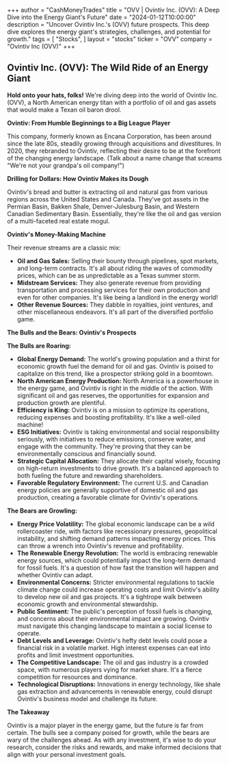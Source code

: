 +++
author = "CashMoneyTrades"
title = "OVV |  Ovintiv Inc. (OVV): A Deep Dive into the Energy Giant's Future"
date = "2024-01-12T10:00:00"
description = "Uncover Ovintiv Inc.'s (OVV) future prospects. This deep dive explores the energy giant's strategies, challenges, and potential for growth."
tags = [
"Stocks",
]
layout = "stocks"
ticker = "OVV"
company = "Ovintiv Inc (OVV)"
+++
        


## Ovintiv Inc. (OVV): The Wild Ride of an Energy Giant

**Hold onto your hats, folks!** We're diving deep into the world of Ovintiv Inc. (OVV), a North American energy titan with a portfolio of oil and gas assets that would make a Texan oil baron drool.

**Ovintiv: From Humble Beginnings to a Big League Player**

This company, formerly known as Encana Corporation, has been around since the late 80s, steadily growing through acquisitions and divestitures. In 2020, they rebranded to Ovintiv, reflecting their desire to be at the forefront of the changing energy landscape. (Talk about a name change that screams "We're not your grandpa's oil company!")

**Drilling for Dollars: How Ovintiv Makes its Dough**

Ovintiv's bread and butter is extracting oil and natural gas from various regions across the United States and Canada. They've got assets in the Permian Basin, Bakken Shale, Denver-Julesburg Basin, and Western Canadian Sedimentary Basin. Essentially, they're like the oil and gas version of a multi-faceted real estate mogul.

**Ovintiv's Money-Making Machine**

Their revenue streams are a classic mix:

* **Oil and Gas Sales:** Selling their bounty through pipelines, spot markets, and long-term contracts. It's all about riding the waves of commodity prices, which can be as unpredictable as a Texas summer storm.
* **Midstream Services:** They also generate revenue from providing transportation and processing services for their own production and even for other companies. It's like being a landlord in the energy world!
* **Other Revenue Sources:** They dabble in royalties, joint ventures, and other miscellaneous endeavors. It's all part of the diversified portfolio game.

**The Bulls and the Bears: Ovintiv's Prospects**

**The Bulls are Roaring:**

* **Global Energy Demand:** The world's growing population and a thirst for economic growth fuel the demand for oil and gas. Ovintiv is poised to capitalize on this trend, like a prospector striking gold in a boomtown.
* **North American Energy Production:** North America is a powerhouse in the energy game, and Ovintiv is right in the middle of the action. With significant oil and gas reserves, the opportunities for expansion and production growth are plentiful.
* **Efficiency is King:** Ovintiv is on a mission to optimize its operations, reducing expenses and boosting profitability. It's like a well-oiled machine!
* **ESG Initiatives:** Ovintiv is taking environmental and social responsibility seriously, with initiatives to reduce emissions, conserve water, and engage with the community. They're proving that they can be environmentally conscious and financially sound.
* **Strategic Capital Allocation:** They allocate their capital wisely, focusing on high-return investments to drive growth. It's a balanced approach to both fueling the future and rewarding shareholders.
* **Favorable Regulatory Environment:** The current U.S. and Canadian energy policies are generally supportive of domestic oil and gas production, creating a favorable climate for Ovintiv's operations.

**The Bears are Growling:**

* **Energy Price Volatility:** The global economic landscape can be a wild rollercoaster ride, with factors like recessionary pressures, geopolitical instability, and shifting demand patterns impacting energy prices. This can throw a wrench into Ovintiv's revenue and profitability.
* **The Renewable Energy Revolution:** The world is embracing renewable energy sources, which could potentially impact the long-term demand for fossil fuels. It's a question of how fast the transition will happen and whether Ovintiv can adapt.
* **Environmental Concerns:** Stricter environmental regulations to tackle climate change could increase operating costs and limit Ovintiv's ability to develop new oil and gas projects. It's a tightrope walk between economic growth and environmental stewardship.
* **Public Sentiment:** The public's perception of fossil fuels is changing, and concerns about their environmental impact are growing. Ovintiv must navigate this changing landscape to maintain a social license to operate.
* **Debt Levels and Leverage:** Ovintiv's hefty debt levels could pose a financial risk in a volatile market. High interest expenses can eat into profits and limit investment opportunities.
* **The Competitive Landscape:** The oil and gas industry is a crowded space, with numerous players vying for market share. It's a fierce competition for resources and dominance.
* **Technological Disruptions:** Innovations in energy technology, like shale gas extraction and advancements in renewable energy, could disrupt Ovintiv's business model and challenge its future.

**The Takeaway**

Ovintiv is a major player in the energy game, but the future is far from certain. The bulls see a company poised for growth, while the bears are wary of the challenges ahead. As with any investment, it's wise to do your research, consider the risks and rewards, and make informed decisions that align with your personal investment goals. 

        